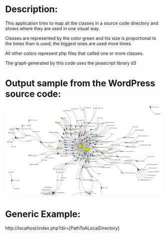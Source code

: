 Description:
=======
This application tries to map all the classes in a source code directory and shows where they are used in one visual way.

Classes are represented by the color green and his size is proportional to the times than is used, the biggest ones are used more times.

All other colors represent php files that called one or more classes.

The graph generated by this code uses the javascript library d3

Output sample from the WordPress source code:
=======

![WordPress](print.png)

Generic Example:
=======
http://localhost/index.php?dir=[PathToALocalDirectory]